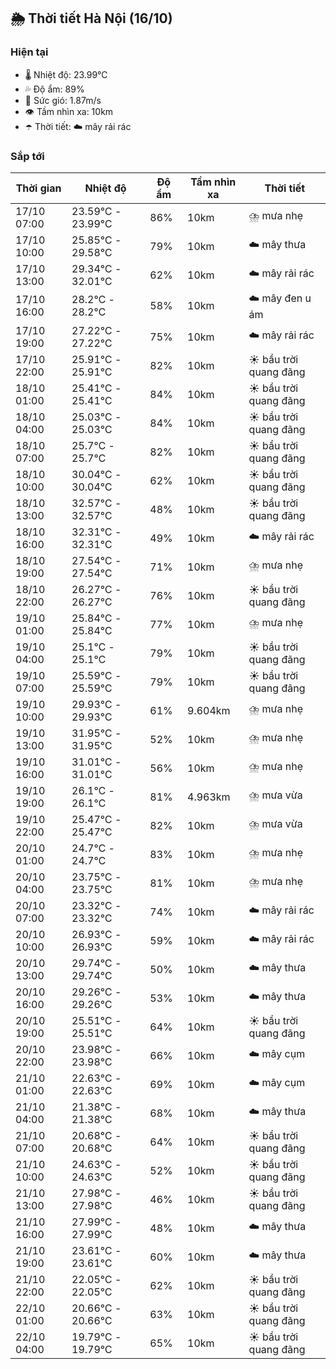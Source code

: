 ## 🌦️ Thời tiết Hà Nội (16/10)

### Hiện tại

- 🌡️ Nhiệt độ: 23.99℃
- 💦 Độ ẩm: 89%
- 💨 Sức gió: 1.87m/s
- 👁️ Tầm nhìn xa: 10km
- ☂️ Thời tiết: ☁️ mây rải rác

### Sắp tới

| Thời gian | Nhiệt độ | Độ ẩm | Tầm nhìn xa | Thời tiết |
| --- | --- | --- | --- | --- |
| 17/10 07:00 | 23.59℃ - 23.99℃ | 86% | 10km | ⛈️ mưa nhẹ |
| 17/10 10:00 | 25.85℃ - 29.58℃ | 79% | 10km | ☁️ mây thưa |
| 17/10 13:00 | 29.34℃ - 32.01℃ | 62% | 10km | ☁️ mây rải rác |
| 17/10 16:00 | 28.2℃ - 28.2℃ | 58% | 10km | ☁️ mây đen u ám |
| 17/10 19:00 | 27.22℃ - 27.22℃ | 75% | 10km | ☁️ mây rải rác |
| 17/10 22:00 | 25.91℃ - 25.91℃ | 82% | 10km | ☀️ bầu trời quang đãng |
| 18/10 01:00 | 25.41℃ - 25.41℃ | 84% | 10km | ☀️ bầu trời quang đãng |
| 18/10 04:00 | 25.03℃ - 25.03℃ | 84% | 10km | ☀️ bầu trời quang đãng |
| 18/10 07:00 | 25.7℃ - 25.7℃ | 82% | 10km | ☀️ bầu trời quang đãng |
| 18/10 10:00 | 30.04℃ - 30.04℃ | 62% | 10km | ☀️ bầu trời quang đãng |
| 18/10 13:00 | 32.57℃ - 32.57℃ | 48% | 10km | ☀️ bầu trời quang đãng |
| 18/10 16:00 | 32.31℃ - 32.31℃ | 49% | 10km | ☁️ mây rải rác |
| 18/10 19:00 | 27.54℃ - 27.54℃ | 71% | 10km | ⛈️ mưa nhẹ |
| 18/10 22:00 | 26.27℃ - 26.27℃ | 76% | 10km | ☀️ bầu trời quang đãng |
| 19/10 01:00 | 25.84℃ - 25.84℃ | 77% | 10km | ⛈️ mưa nhẹ |
| 19/10 04:00 | 25.1℃ - 25.1℃ | 79% | 10km | ☀️ bầu trời quang đãng |
| 19/10 07:00 | 25.59℃ - 25.59℃ | 79% | 10km | ☀️ bầu trời quang đãng |
| 19/10 10:00 | 29.93℃ - 29.93℃ | 61% | 9.604km | ⛈️ mưa nhẹ |
| 19/10 13:00 | 31.95℃ - 31.95℃ | 52% | 10km | ⛈️ mưa nhẹ |
| 19/10 16:00 | 31.01℃ - 31.01℃ | 56% | 10km | ⛈️ mưa nhẹ |
| 19/10 19:00 | 26.1℃ - 26.1℃ | 81% | 4.963km | ⛈️ mưa vừa |
| 19/10 22:00 | 25.47℃ - 25.47℃ | 82% | 10km | ⛈️ mưa vừa |
| 20/10 01:00 | 24.7℃ - 24.7℃ | 83% | 10km | ⛈️ mưa nhẹ |
| 20/10 04:00 | 23.75℃ - 23.75℃ | 81% | 10km | ⛈️ mưa nhẹ |
| 20/10 07:00 | 23.32℃ - 23.32℃ | 74% | 10km | ☁️ mây rải rác |
| 20/10 10:00 | 26.93℃ - 26.93℃ | 59% | 10km | ☁️ mây rải rác |
| 20/10 13:00 | 29.74℃ - 29.74℃ | 50% | 10km | ☁️ mây thưa |
| 20/10 16:00 | 29.26℃ - 29.26℃ | 53% | 10km | ☁️ mây thưa |
| 20/10 19:00 | 25.51℃ - 25.51℃ | 64% | 10km | ☀️ bầu trời quang đãng |
| 20/10 22:00 | 23.98℃ - 23.98℃ | 66% | 10km | ☁️ mây cụm |
| 21/10 01:00 | 22.63℃ - 22.63℃ | 69% | 10km | ☁️ mây cụm |
| 21/10 04:00 | 21.38℃ - 21.38℃ | 68% | 10km | ☁️ mây thưa |
| 21/10 07:00 | 20.68℃ - 20.68℃ | 64% | 10km | ☀️ bầu trời quang đãng |
| 21/10 10:00 | 24.63℃ - 24.63℃ | 52% | 10km | ☀️ bầu trời quang đãng |
| 21/10 13:00 | 27.98℃ - 27.98℃ | 46% | 10km | ☀️ bầu trời quang đãng |
| 21/10 16:00 | 27.99℃ - 27.99℃ | 48% | 10km | ☁️ mây thưa |
| 21/10 19:00 | 23.61℃ - 23.61℃ | 60% | 10km | ☁️ mây thưa |
| 21/10 22:00 | 22.05℃ - 22.05℃ | 62% | 10km | ☀️ bầu trời quang đãng |
| 22/10 01:00 | 20.66℃ - 20.66℃ | 63% | 10km | ☀️ bầu trời quang đãng |
| 22/10 04:00 | 19.79℃ - 19.79℃ | 65% | 10km | ☀️ bầu trời quang đãng |
